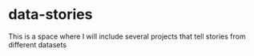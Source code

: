 # data-stories
This is a space where I will include several projects that tell stories from different datasets
